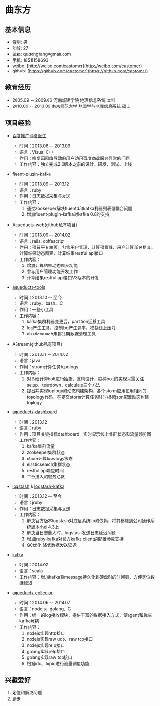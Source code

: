 曲东方
===============

基本信息
---------

- 性别: 男
- 年龄: 27
- 邮箱: qudongfang#gmail.com
- 手机: 18511158693
- weibo: [http://weibo.com/castomer](http://weibo.com/castomer)
- github: [https://github.com/castomer](https://github.com/castomer)

教育经历
---------

- 2005.09 -- 2009.06 河南城建学院 地理信息系统 本科
- 2010.09 -- 2013.06 南京师范大学 地图学与地理信息系统 硕士

项目经验
---------------

* [百度推广网络医生](http://wlys.baidu.com/)

    - 时间：2013.06 -- 2013.09
    - 语言：Visual C++
    - 作用：修复因网络导致的用户访问百度商业服务异常的问题
    - 工作内容：独立完成2.0版本之前的设计、研发、测试、上线

* [fluent-plugin-kafka](https://github.com/castomer/fluent-plugin-kafka)

    - 时间：2013.09 -- 2013.12
    - 语言：ruby
    - 作用：日志数据采集与发送
    - 工作内容：
        1. 通过zookeeper解决fluentd和kafka机器列表强耦合问题
        1. 增加fluent-plugin-kafka对kafka 0.8的支持

* Aqueducts-web(github私有项目)

    - 时间：2013.09 -- 2014.02
    - 语言：rails, coffescript
    - 作用：项目平台主页，包含用户管理、计算项管理、用户计算任务提交、计算结果动态图表、计算结果restful api接口
    - 工作内容：
        1. 增加计算结果动态图表功能
        1. 参与用户管理功能开发工作
        1. 计算结果restful api接口V3版本的开发

* [aqueducts-tools](https://github.com/castomer/aqueducts-tools)

    - 时间：2013.10 -- 至今
    - 语言：ruby、bash、C
    - 作用：一些小工具
    - 工作内容：
        1. kafka集群机器变更后，partition迁移工具
        1. log产生工具，控制log产生速率，模拟线上压力 
        1. elasticsearch集群过期数据清理工具

* AStream(github私有项目)

    - 时间：2013.11 -- 2014.02
    - 语言：java
    - 作用：strom计算任务topology
    - 工作内容：
        1. 对基础计算bolt进行抽象、重构设计，每种bolt的实现只需关注setup、teardown、calculate三个方法
        1. 提出并实现toplogy的动态构建架构，各个storm应用使用相同的topology代码，在提交storm计算任务时时根据json配置动态构建toplogy

* [aqueducts-dashboard](https://github.com/castomer/aqueducts-dashboard)

    - 时间：2013.12
    - 语言：ruby
    - 作用：项目关键指标dashboard，实时显示线上集群状态和流量趋势图
    - 工作内容：
        1. kafka集群流量
        1. zookeeper集群状态
        1. strom计算topology状态
        1. elasticsearch集群状态
        1. restful api响应时间
        1. 平台接入的服务总数

* [logstash](https://github.com/castomer/logstash/tree/aqueducts) & [logstash-kafka](https://github.com/castomer/logstash-kafka/tree/aqueducts)

    - 时间：2013.12 -- 至今
    - 语言：jruby
    - 作用：日志数据采集与发送
    - 工作内容： 
        1. 解决官方版本logstash对底层系统lib的依赖，将其移植到公司操作系统版本rhel 4.3上
        1. 解决当日志量大时，logstash发送日志延迟问题
        1. 增加[jruby-kafka](https://github.com/castomer/jruby-kafka)对官方kafka client的配置参数支持
        1. GC优化,降低数据发送延迟

* [kafka](https://github.com/castomer/kafka/tree/add_timestamp)

    - 时间：2014.02
    - 语言：scala
    - 工作内容：增加kafka将message持久化到硬盘时的时间戳，方便定位数据延迟

* [aqueducts-collector](https://github.com/castomer/aqueducts-collector)

    - 时间：2014.06 -- 2014.07
    - 语言：nodejs、golang、C
    - 作用：统一的log接收模块，提供丰富的数据接入方式，使agent和后端kafka解耦
    - 工作内容：
        1. nodejs实现http接口
        1. nodejs实现raw udp、raw tcp接口
        1. nodejs实现relp接口
        1. golang实现relp接口
        1. golang实现raw tcp接口
        1. 根据idc、topic进行流量调度功能

兴趣爱好
---------

1. 定位和解决问题
1. 跑步
